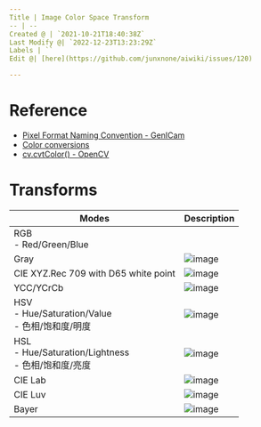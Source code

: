 ```yaml
---
Title | Image Color Space Transform
-- | --
Created @ | `2021-10-21T18:40:38Z`
Last Modify @| `2022-12-23T13:23:29Z`
Labels | ``
Edit @| [here](https://github.com/junxnone/aiwiki/issues/120)

---
```

# Reference
- [Pixel Format Naming Convention - GenICam](https://www.emva.org/wp-content/uploads/GenICam_PFNC_2_1.pdf)
- [Color conversions](https://docs.opencv.org/master/de/d25/imgproc_color_conversions.html)
- [cv.cvtColor() - OpenCV](https://github.com/junxnone/examples/issues/26)


# Transforms

Modes | Description
-- | --
RGB<br>- Red/Green/Blue | 
Gray | ![image](https://user-images.githubusercontent.com/2216970/98776339-b7275780-2429-11eb-84fe-e688c324bdc4.png)
CIE XYZ.Rec 709 with D65 white point | ![image](https://user-images.githubusercontent.com/2216970/98776369-c3131980-2429-11eb-93b3-af1efe716fba.png)
YCC/YCrCb | ![image](https://user-images.githubusercontent.com/2216970/98776407-d58d5300-2429-11eb-8bcf-2ca29c070d94.png)
HSV <br>- Hue/Saturation/Value<br>- 色相/饱和度/明度| ![image](https://user-images.githubusercontent.com/2216970/98776460-eb9b1380-2429-11eb-82be-3093e81bf0ed.png)
HSL<br>- Hue/Saturation/Lightness<br>- 色相/饱和度/亮度 | ![image](https://user-images.githubusercontent.com/2216970/98776483-f786d580-2429-11eb-9c33-42333a568e4d.png)
CIE Lab | ![image](https://user-images.githubusercontent.com/2216970/98776510-053c5b00-242a-11eb-8503-41a7f538cc5f.png)
CIE Luv | ![image](https://user-images.githubusercontent.com/2216970/98776527-0ec5c300-242a-11eb-9533-05cc5995c48d.png)
Bayer | ![image](https://user-images.githubusercontent.com/2216970/98776539-14bba400-242a-11eb-91d3-1f46d49f0610.png)
